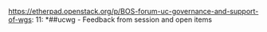 https://etherpad.openstack.org/p/BOS-forum-uc-governance-and-support-of-wgs: 11: *##ucwg - Feedback from session and open items

